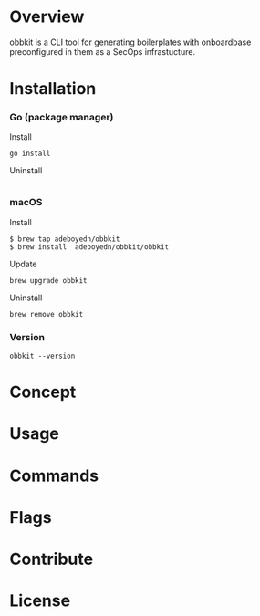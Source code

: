 # Overview

obbkit is a CLI tool for generating boilerplates with onboardbase preconfigured in them as a SecOps infrastucture.

# Installation

### Go (package manager)
 
Install
 
```
go install 
```

Uninstall
```
```

### macOS

Install

```
$ brew tap adeboyedn/obbkit
$ brew install  adeboyedn/obbkit/obbkit
```

Update

```
brew upgrade obbkit
```

Uninstall

```
brew remove obbkit
```

### Version

```
obbkit --version
```


# Concept 

# Usage

# Commands 

# Flags 

# Contribute 

# License
